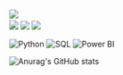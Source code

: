 
<img style="margin-top:-20px" src="https://i.ibb.co/xS6J7fB/git1.png">


<div>
<a href="https://www.instagram.com/feerdefalco/" target="_blank"><img src="https://img.shields.io/badge/-Instagram-%23E4405F?style=for-the-badge&logo=instagram&logoColor=white" target="_blank"></a>
<a href = "mailto:fernanda.defalco7@gmail.com"><img src="https://img.shields.io/badge/Gmail-D14836?style=for-the-badge&logo=gmail&logoColor=white" target="_blank"></a>
<a href="https://www.linkedin.com/in/fernandadefalco/" target="_blank"><img src="https://img.shields.io/badge/-LinkedIn-%230077B5?style=for-the-badge&logo=linkedin&logoColor=white" target="_blank"></a>   
</div>

<img style="margin-top:-20px" src="https://i.ibb.co/RctfNkN/git2.png">

![Python](https://img.shields.io/badge/-Python-000000?style=for-the-badge&logo=python)
![SQL](https://img.shields.io/badge/-SQL-000000?style=for-the-badge&logo=Microsoft%20SQL%20Server)
![Power BI](https://img.shields.io/badge/-Power%20BI-000000?style=for-the-badge&logo=Power%20BI)

![Anurag's GitHub stats](https://github-readme-stats.vercel.app/api?username=fernandadefalco&show_icons=true&theme=apprentice&bg_color=#FFFFFF)


